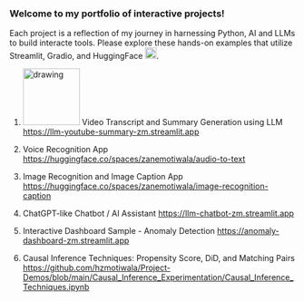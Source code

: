 ### Welcome to my portfolio of interactive projects!
Each project is a reflection of my journey in harnessing Python, AI and LLMs to build interacte tools. Please explore these hands-on examples that utilize Streamlit, Gradio, and HuggingFace <img src="https://github.com/hzmotiwala/Project-Demos/assets/7186464/cbace9cd-5b90-4283-b336-5f7c2d749090" alt="drawing" width="20"/>.

1) <img src="[https://www.gstatic.com/youtube/img/branding/youtubelogo/svg/youtubelogo.svg](https://cdn3.iconfinder.com/data/icons/social-network-30/512/social-06-1024.png)" alt="drawing" width="100"/> Video Transcript and Summary Generation using LLM
https://llm-youtube-summary-zm.streamlit.app

2) Voice Recognition App
https://huggingface.co/spaces/zanemotiwala/audio-to-text

3) Image Recognition and Image Caption App
https://huggingface.co/spaces/zanemotiwala/image-recognition-caption

4) ChatGPT-like Chatbot / AI Assistant
https://llm-chatbot-zm.streamlit.app

5) Interactive Dashboard Sample - Anomaly Detection
https://anomaly-dashboard-zm.streamlit.app

6) Causal Inference Techniques: Propensity Score, DiD, and Matching Pairs
https://github.com/hzmotiwala/Project-Demos/blob/main/Causal_Inference_Experimentation/Causal_Inference_Techniques.ipynb



